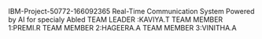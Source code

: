 IBM-Project-50772-166092365
    Real-Time Communication System Powered by AI for specialy Abled
           TEAM LEADER  :KAVIYA.T
           TEAM MEMBER 1:PREMI.R 
           TEAM MEMBER 2:HAGEERA.A
           TEAM MEMBER 3:VINITHA.A
